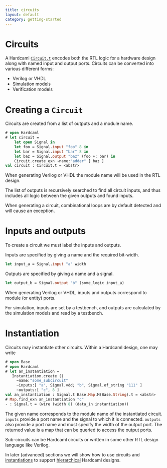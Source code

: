 ```yaml
---
title: circuits
layout: default
category: getting-started
---
```

# Circuits

<!--
```ocaml
# Hardcaml.Caller_id.set_mode Disabled
- : unit = ()
```
-->

A Hardcaml [`Circuit.t`](https://ocaml.janestreet.com/ocaml-core/latest/doc/hardcaml/Hardcaml/Circuit/index.html)
encodes both the RTL logic for a hardware
design along with named input and output ports. Circuits can be
converted into various different forms:

* Verilog or VHDL
* Simulation models
* Verification models

# Creating a `Circuit`

Circuits are created from a list of outputs and a module name.

```ocaml
# open Hardcaml
# let circuit =
    let open Signal in
    let foo = Signal.input "foo" 8 in
    let bar = Signal.input "bar" 8 in
    let baz = Signal.output "baz" (foo +: bar) in
    Circuit.create_exn ~name:"adder" [ baz ]
val circuit : Circuit.t = <abstr>
```

When generating Verilog or VHDL the module name will be used in the
RTL design.

The list of outputs is recursively searched to find all circuit
inputs, and thus includes all logic between the given outputs and
found inputs.

When generating a circuit, combinational loops are by default detected
and will cause an exception.

# Inputs and outputs

To create a circuit we must label the inputs and outputs.

Inputs are specified by giving a name and the required bit-width.

```ocaml
let input_a = Signal.input "a" width
```

Outputs are specified by giving a name and a signal.

```ocaml
let output_b = Signal.output "b" (some_logic input_a)
```

When generating Verilog or VHDL, inputs and outputs correspond to
module (or entity) ports.

For simulation, inputs are set by a testbench, and outputs are
calculated by the simulation models and read by a testbench.

# Instantiation

Circuits may instantiate other circuits. Within a Hardcaml design, one
may write

```ocaml
# open Base
# open Hardcaml
# let an_instantiation =
   Instantiation.create ()
     ~name:"some_subcircuit"
     ~inputs:[ "a", Signal.vdd; "b", Signal.of_string "111" ]
     ~outputs:[ "c", 8 ]
val an_instantiation : Signal.t Base.Map.M(Base.String).t = <abstr>
# Map.find_exn an_instantiation "c"
- : Signal.t = (wire (width 8) (data_in instantiation))
```

The given name corresponds to the module name of the instantiated
circuit. `inputs` provide a port name and the signal to which it is
connected. `outputs` also provide a port name and must specify the
width of the output port. The returned value is a map that can be
queried to access the output ports.

Sub-circuits can be Hardcaml circuits or written in some other RTL
design language like Verilog.

In later (advanced) sections we will show how to use
circuits and [instantiations](instantiation.md)
to support [hierarchical](module_hierarchy.md) Hardcaml designs.
